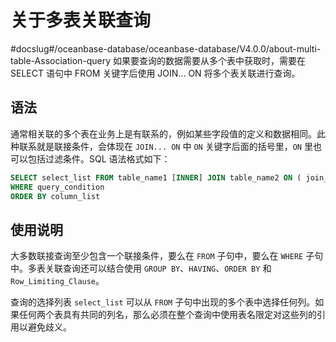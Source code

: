 # 关于多表关联查询
#docslug#/oceanbase-database/oceanbase-database/V4.0.0/about-multi-table-Association-query
如果要查询的数据需要从多个表中获取时，需要在 SELECT 语句中 FROM 关键字后使用 JOIN... ON 将多个表关联进行查询。

## 语法

通常相关联的多个表在业务上是有联系的，例如某些字段值的定义和数据相同。此种联系就是联接条件，会体现在 `JOIN... ON` 中 `ON` 关键字后面的括号里，`ON` 里也可以包括过滤条件。SQL 语法格式如下：

```sql
SELECT select_list FROM table_name1 [INNER] JOIN table_name2 ON ( join_condition )
WHERE query_condition 
ORDER BY column_list
```

## 使用说明

大多数联接查询至少包含一个联接条件，要么在 `FROM` 子句中，要么在 `WHERE` 子句中。多表关联查询还可以结合使用 `GROUP BY`、`HAVING`、`ORDER BY` 和 `Row_Limiting_Clause`。

查询的选择列表 `select_list` 可以从 `FROM` 子句中出现的多个表中选择任何列。如果任何两个表具有共同的列名，那么必须在整个查询中使用表名限定对这些列的引用以避免歧义。
